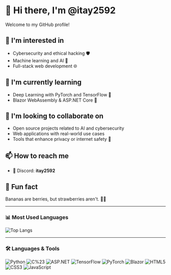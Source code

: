 # 👋 Hi there, I'm @itay2592

Welcome to my GitHub profile!

## 👀 I'm interested in
- Cybersecurity and ethical hacking 🛡️
- Machine learning and AI 🤖
- Full-stack web development 🌐

## 🌱 I'm currently learning
- Deep Learning with PyTorch and TensorFlow 🧠
- Blazor WebAssembly & ASP.NET Core 🚀

## 🤝 I'm looking to collaborate on
- Open source projects related to AI and cybersecurity
- Web applications with real-world use cases
- Tools that enhance privacy or internet safety 🔐

## 📫 How to reach me
- 💬 Discord: **itay2592**

## 🎲 Fun fact
Bananas are berries, but strawberries aren't. 🍌🍓


---

### 📊 Most Used Languages

![Top Langs](https://github-readme-stats.vercel.app/api/top-langs/?username=itay2592&theme=radical&hide_border=false&show_icons=true)

---

### 🛠️ Languages & Tools

![Python](https://img.shields.io/badge/Python-3776AB?style=for-the-badge&logo=python&logoColor=white)
![C%23](https://img.shields.io/badge/C%23-239120?style=for-the-badge&logo=csharp&logoColor=white)
![ASP.NET](https://img.shields.io/badge/ASP.NET-5C2D91?style=for-the-badge&logo=dotnet&logoColor=white)
![TensorFlow](https://img.shields.io/badge/TensorFlow-FF6F00?style=for-the-badge&logo=tensorflow&logoColor=white)
![PyTorch](https://img.shields.io/badge/PyTorch-EE4C2C?style=for-the-badge&logo=pytorch&logoColor=white)
![Blazor](https://img.shields.io/badge/Blazor-512BD4?style=for-the-badge&logo=blazor&logoColor=white)
![HTML5](https://img.shields.io/badge/HTML5-E34F26?style=for-the-badge&logo=html5&logoColor=white)
![CSS3](https://img.shields.io/badge/CSS3-1572B6?style=for-the-badge&logo=css3&logoColor=white)
![JavaScript](https://img.shields.io/badge/JavaScript-F7DF1E?style=for-the-badge&logo=javascript&logoColor=black)

